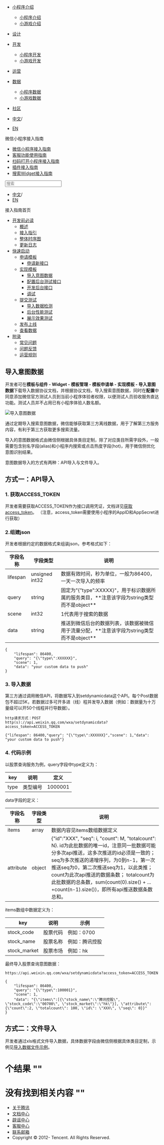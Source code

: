 <div class="book with-summary">

<div class="head">

<div class="head_box">

# [](javascript:; "_('微信公众平台 小程序')")

<div class="header_ctrls">

*   [小程序介绍](javascript:;)
    *   [小程序介绍](https://developers.weixin.qq.com/miniprogram/introduction/index.html?t=18092916)
    *   [小游戏介绍](https://developers.weixin.qq.com/minigame/introduction/index.html?t=18092916)
*   [设计](https://developers.weixin.qq.com/miniprogram/design/index.html?t=18092916)
*   [开发](javascript:;)
    *   [小程序开发](https://developers.weixin.qq.com/miniprogram/dev/index.html?t=18092916)
    *   [小游戏开发](https://developers.weixin.qq.com/minigame/dev/index.html?t=18092916)
*   [运营](https://developers.weixin.qq.com/miniprogram/product/index.html?t=18092916)
*   [数据](javascript:;)
    *   [小程序数据](https://developers.weixin.qq.com/miniprogram/analysis/index.html?t=18092916)
    *   [小游戏数据](https://developers.weixin.qq.com/minigame/analysis/index.html?t=18092916)
*   [社区](https://developers.weixin.qq.com/)

*   [中文](https://developers.weixin.qq.com/miniprogram/introduction/widget/quickstart/implement/import/index.html?t=18092916)<span class="split-line">/</span>
*   [EN](https://developers.weixin.qq.com/miniprogram/en/introduction/widget/quickstart/implement/import/index.html?t=18092916)

</div>

</div>

</div>

<div class="sub_nav_box">

<div class="sub_nav_inner">

<div class="book-summary-opr" id="js-book-summary-opr"><a class="book-summary-btn"></a></div>

<div class="top_sub_nav">

<div class="top_title_wap"><span class="icon_title icon_doc"></span>

微信小程序接入指南

</div>

*   [微信小程序接入指南](../../../../)
*   [客服功能使用指南](../../../../custom.html)
*   [扫码打开小程序接入指南](../../../../qrcode.html)
*   [插件接入指南](../../../../plugin.html)
*   [搜索Widget接入指南](../../../)

</div>

<div id="book-search-input" role="search">

<form><label for="search-input" class="search-icon" id="js-search-icon"></label><input type="text" id="search-input" name="search-input" placeholder="搜索"> </form>

</div>

*   [中文](https://developers.weixin.qq.com/miniprogram/introduction/widget/quickstart/implement/import/index.html?t=18092916)<span class="split-line">/</span>
*   [EN](https://developers.weixin.qq.com/miniprogram/en/introduction/widget/quickstart/implement/import/index.html?t=18092916)

</div>

</div>

<div class="book-summary">

<div class="book-summary-home" id="js-summary-home"><a><span class="icon_home_s icon_doc"></span><span class="s_title_2">接入指南首页</span></a></div>

<nav role="navigation">

*   [开发前必读](../../../)
    *   [概述](../../../)
    *   [接入指引](../../../guide/overview.html)
    *   [整体时序图](../../../guide/flowgraph.html)
    *   [更新日志](../../../guide/log.html)
*   [快速启动](../../apply/)
    *   [申请模板](../../apply/)
        *   [申请新接口](../../apply/proposal.html)
    *   [实现模板](../)
        *   [导入意图数据](.)
        *   [配置后台测试接口](../testconfig.html)
        *   [开发后台接口](../server/overview.html)
        *   [调试](../debug.html)
    *   [提交测试](../../test/)
        *   [导入数据检测](../../test/datatest.html)
        *   [后台性能测试](../../test/stresstest.html)
        *   [展示效果测试](../../test/uitest.html)
    *   [发布上线](../../release.html)
    *   [查看数据](../../dataview/)
*   [附录](../../../appendix/question.html)
    *   [常见问题](../../../appendix/question.html)
    *   [问题反馈](../../../appendix/feedback.html)
    *   [运营规则](../../../appendix/rule.html)

</nav>

</div>

<div class="book-body">

<div class="body-inner">

<div class="page-wrapper" tabindex="-1" role="main">

<div class="page-inner">

<div id="book-search-results">

<div class="search-noresults">

<section class="normal markdown-section">

# 导入意图数据

开发者可在**模板与组件 - Widget - 模板管理 - 模板申请单 - 实现模板 - 导入意图数据**下载导入数据协议文档，并根据协议文档，导入搜索意图数据，同时在**配置**中同意添加微信官方测试人员到当前小程序体验者权限，以便测试人员验收服务直达功能。测试人员并不占用已有小程序体验人数名额。

![导入意图数据](https://developers.weixin.qq.com/miniprogram/introduction/widget/quickstart/implement/import/image/import_data.jpg?t=18092916 "导入意图数据")

通过定期导入搜索意图数据，微信能够获取第三方离线数据，用于了解第三方服务内容，有利于第三方获取更多搜索流量。

导入的意图数据格式由微信侧根据具体类目定制，除了对应类目所需字段外，一般需要包含别名字段(alias)和小程序内搜索或点击热度字段(hot)，用于微信侧优化意图识别结果。

意图数据导入的方式有两种：API导入与文件导入。

## 方式一：API导入

### 1\. 获取ACCESS_TOKEN

开发者需要获取ACCESS_TOKEN作为接口调用凭证，文档详见[获取access_token](https://mp.weixin.qq.com/wiki?t=resource/res_main&id=mp1421140183)。 （注意，access_token需要使用小程序的AppID和AppSecret进行获取）

### 2.组建json

开发者根据约定的数据格式来组装json，参考格式如下：

<table>

<thead>

<tr>

<th>字段名称</th>

<th>字段类型</th>

<th>说明</th>

</tr>

</thead>

<tbody>

<tr>

<td>lifespan</td>

<td>unsigned int32</td>

<td>数据有效时间，秒为单位，一般为86400，一天一次导入的频率</td>

</tr>

<tr>

<td>query</td>

<td>string</td>

<td>固定为"{"type":XXXXX}"，用于标识数据所属的服务类目，**注意该字段为string类型而不是object**</td>

</tr>

<tr>

<td>scene</td>

<td>int32</td>

<td>1代表用于搜索的数据</td>

</tr>

<tr>

<td>data</td>

<td>string</td>

<td>推送到微信后台的数据列表，该数据被微信用于流量分配，**注意该字段为string类型而不是object**</td>

</tr>

</tbody>

</table>

    {
        "lifespan": 86400,
        "query": "{\"type\":XXXXXX}",
        "scene": 1,
        "data": "your custom data to push"
    }

### 3\. 导入数据

第三方通过调用微信API，将数据写入到setdynamicdata这个API。每个Post数据包不超过5K，若数据过多可开多进（线）程并发导入数据（例如：数据量为十万量级可以开50个线程并行导数据）。

    http请求方式：POST
    http(s)://api.weixin.qq.com/wxa/setdynamicdata?access_token=ACCESS_TOKEN

    {"lifespan": 86400,"query": "{\"type\":XXXXXX}","scene": 1,"data": "your custom data to push"}

### 4\. 代码示例

以股票查询服务为例，query字段中type定义为：

<table>

<thead>

<tr>

<th>key</th>

<th>说明</th>

<th>定义</th>

</tr>

</thead>

<tbody>

<tr>

<td>type</td>

<td>类型编号</td>

<td>1000001</td>

</tr>

</tbody>

</table>

data字段的定义：

<table>

<thead>

<tr>

<th>字段名称</th>

<th>字段类型</th>

<th>说明</th>

</tr>

</thead>

<tbody>

<tr>

<td>items</td>

<td>array</td>

<td>数据内容见items数组数据定义</td>

</tr>

<tr>

<td>attribute</td>

<td>object</td>

<td>{"id":"XXX", "seq": i, "count": M, "totalcount": N}.  
id为此批数据的唯一id，注意同一批数据可能分多次api推送，这多次推送的id必须是一致的；  
seq为多次推送的递增序列，为0到n-1，第一次推送seq为0，第二次推送seq为1，以此类推；  
count为此次api推送的数据条数；  
totalcount为此批数据的总条数，sum(count(0).size() + ... +count(n-1).size())，即所有api推送数据条数总和。</td>

</tr>

</tbody>

</table>

items数组中数据定义为：

<table>

<thead>

<tr>

<th>key</th>

<th>说明</th>

<th>示例</th>

</tr>

</thead>

<tbody>

<tr>

<td>stock_code</td>

<td>股票代码</td>

<td>例如：0700</td>

</tr>

<tr>

<td>stock_name</td>

<td>股票名称</td>

<td>例如：腾讯控股</td>

</tr>

<tr>

<td>stock_market</td>

<td>股票市场</td>

<td>例如：hk</td>

</tr>

</tbody>

</table>

最终导入股票查询意图数据：

    https://api.weixin.qq.com/wxa/setdynamicdata?access_token=ACCESS_TOKEN

    {
        "lifespan": 86400,
        "query": "{\"type\":100001}",
        "scene": 1,
        "data": "{\"items\":[{\"stock_name\":\"腾讯控股\", \"stock_code\":\"00700\", \"stock_market\":\"hk\"}], \"attribute\":{\"count\":2, \"totalcount\": 100, \"id\": \"XXX\", \"seq\": 0}}"
    }

## 方式二：文件导入

开发者通过xls格式文件导入数据，具体数据字段由微信侧根据具体类目定制，示例见[导入数据文件示例](导入数据文件示例.xls)。

</section>

</div>

<div class="search-results">

<div class="has-results">

# <span class="search-results-count"></span>个结果 "<span class="search-query"></span>"

</div>

<div class="no-results">

# 没有找到相关内容 "<span class="search-query"></span>"

</div>

</div>

</div>

</div>

</div>

<div class="foot" id="footer">

*   [关于腾讯](https://www.tencent.com/)
*   [文档中心](https://developers.weixin.qq.com/miniprogram/introduction/index.html)
*   [辟谣中心](https://mp.weixin.qq.com/cgi-bin/opshowpage?action=dispelinfo)
*   [客服中心](https://kf.qq.com/product/wx_xcx.html)
*   [联系邮箱](mailto:weixinmp@qq.com)
*   Copyright © 2012-<span id="s_copyright_year"></span> Tencent. All Rights Reserved.

</div>

</div>

[](../testconfig.html)</div>

</div>